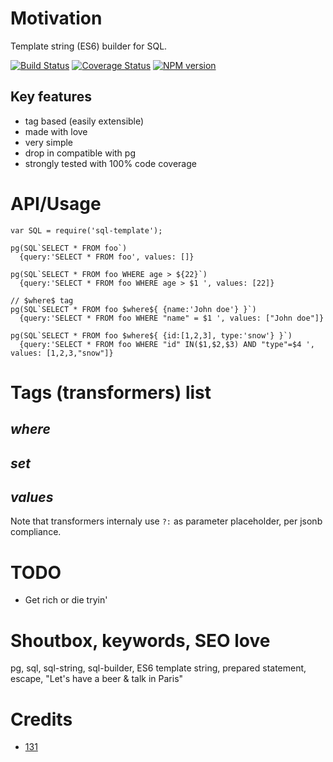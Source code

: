 # Motivation
Template string (ES6) builder for SQL.


[![Build Status](https://travis-ci.org/131/sql-template.svg?branch=master)](https://travis-ci.org/131/sql-template)
[![Coverage Status](https://coveralls.io/repos/github/131/sql-template/badge.svg?branch=master)](https://coveralls.io/github/131/sql-template?branch=master)
[![NPM version](https://img.shields.io/npm/v/sql-template.svg)](https://www.npmjs.com/package/sql-template)


## Key features
* tag based (easily extensible)
* made with love
* very simple
* drop in compatible with pg
* strongly tested with 100% code coverage


# API/Usage
```
var SQL = require('sql-template');

pg(SQL`SELECT * FROM foo`)
  {query:'SELECT * FROM foo', values: []} 

pg(SQL`SELECT * FROM foo WHERE age > ${22}`)
  {query:'SELECT * FROM foo WHERE age > $1 ', values: [22]} 

// $where$ tag
pg(SQL`SELECT * FROM foo $where${ {name:'John doe'} }`)
  {query:'SELECT * FROM foo WHERE "name" = $1 ', values: ["John doe"]} 

pg(SQL`SELECT * FROM foo $where${ {id:[1,2,3], type:'snow'} }`)
  {query:'SELECT * FROM foo WHERE "id" IN($1,$2,$3) AND "type"=$4 ', values: [1,2,3,"snow"]} 

```

# Tags (transformers) list
## $where$

## $set$

## $values$

Note that transformers internaly use `?:` as parameter placeholder, per jsonb compliance.


# TODO
* Get rich or die tryin'

# Shoutbox, keywords, SEO love
pg, sql, sql-string, sql-builder, ES6 template string, prepared statement, escape, "Let's have a beer & talk in Paris"

# Credits
* [131](https://github.com/131)

